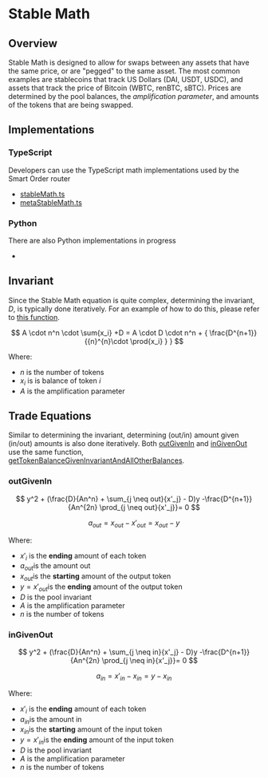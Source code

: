# Stable Math

## Overview

Stable Math is designed to allow for swaps between any assets that have the same price, or are "pegged" to the same asset. The most common examples are stablecoins that track US Dollars (DAI, USDT, USDC), and assets that track the price of Bitcoin (WBTC, renBTC, sBTC). Prices are determined by the pool balances, the _amplification parameter_, and amounts of the tokens that are being swapped.

## Implementations

### TypeScript

Developers can use the TypeScript math implementations used by the Smart Order router

* [stableMath.ts](https://github.com/balancer-labs/balancer-sor/blob/john/v2-package-linear/src/pools/stablePool/stableMath.ts)
* [metaStableMath.ts](https://github.com/balancer-labs/balancer-sor/blob/john/v2-package-linear/src/pools/metaStablePool/metaStableMath.ts)

### Python

There are also Python implementations in progress

* ~~~~[~~stableMath.py~~](https://github.com/officialnico/balancerv2cad/blob/main/src/balancerv2cad/StableMath.py) There are known bugs in this implementation. This warning will be removed when they are fixed.

## Invariant

Since the Stable Math equation is quite complex, determining the invariant, $D$, is typically done iteratively. For an example of how to do this, please refer to [this function](https://github.com/georgeroman/balancer-v2-pools/blob/main/src/pools/stable/math.ts#L16).

$$
A \cdot n^n \cdot \sum{x_i} +D = A \cdot D \cdot n^n + { \frac{D^{n+1}}{{n}^{n}\cdot \prod{x_i} } }
$$

Where:

* $n$ is the number of tokens
* $x_i$ is is balance of token $i$
* $A$ is the amplification parameter

## Trade Equations

Similar to determining the invariant, determining (out/in) amount given (in/out) amounts is also done iteratively. Both [outGivenIn](https://github.com/georgeroman/balancer-v2-pools/blob/db415173277bfa86d9aa6b0c1fbd15481c7a2398/src/pools/stable/math.ts#L88) and [inGivenOut](https://github.com/georgeroman/balancer-v2-pools/blob/db415173277bfa86d9aa6b0c1fbd15481c7a2398/src/pools/stable/math.ts#L138) use the same function, [getTokenBalanceGivenInvariantAndAllOtherBalances](https://github.com/georgeroman/balancer-v2-pools/blob/db415173277bfa86d9aa6b0c1fbd15481c7a2398/src/pools/stable/math.ts#L502).

### outGivenIn

$$
y^2 + (\frac{D}{An^n} + \sum_{j \neq out}{x'_j} - D)y        -\frac{D^{n+1}}{An^{2n} \prod_{j \neq out}{x'_j}}= 0
$$

$$
a_{out} = x_{out} - x'_{out} = x_{out} - y
$$

Where:

* $x'_i$ is the **ending** amount of each token
* $a_{out}$is the amount out
* $x_{out}$is the **starting** amount of the output token
* $y = x'_{out}$is the **ending** amount of the output token
* $D$ is the pool invariant
* $A$ is the amplification parameter
* $n$ is the number of tokens

### inGivenOut

$$
y^2 + (\frac{D}{An^n} + \sum_{j \neq in}{x'_j} - D)y        -\frac{D^{n+1}}{An^{2n} \prod_{j \neq in}{x'_j}}= 0
$$

$$
a_{in} = x'_{in} - x_{in}  = y-x_{in}
$$

Where:

* $x'_i$ is the **ending** amount of each token
* $a_{in}$is the amount in
* $x_{in}$is the **starting** amount of the input token
* $y = x'_{in}$is the **ending** amount of the input token
* $D$ is the pool invariant
* $A$ is the amplification parameter
* $n$ is the number of tokens
